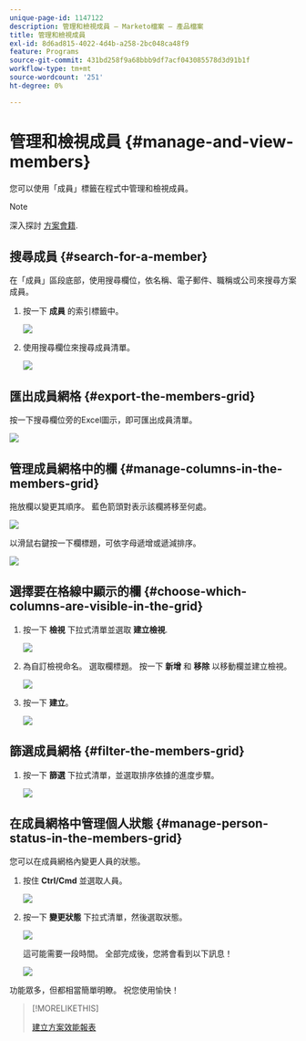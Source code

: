 ```yaml
---
unique-page-id: 1147122
description: 管理和檢視成員 — Marketo檔案 — 產品檔案
title: 管理和檢視成員
exl-id: 8d6ad815-4022-4d4b-a258-2bc048ca48f9
feature: Programs
source-git-commit: 431bd258f9a68bbb9df7acf043085578d3d91b1f
workflow-type: tm+mt
source-wordcount: '251'
ht-degree: 0%

---
```


# 管理和檢視成員 {#manage-and-view-members}

您可以使用「成員」標籤在程式中管理和檢視成員。

>[!NOTE]
>
>深入探討 [方案會籍](/help/marketo/product-docs/core-marketo-concepts/programs/creating-programs/understanding-program-membership.md).

## 搜尋成員 {#search-for-a-member}

在「成員」區段底部，使用搜尋欄位，依名稱、電子郵件、職稱或公司來搜尋方案成員。

1. 按一下 **成員** 的索引標籤中。

   ![](assets/image2014-10-1-16-3a0-3a29.png)

1. 使用搜尋欄位來搜尋成員清單。

   ![](assets/image2014-10-1-16-3a7-3a20.png)

## 匯出成員網格 {#export-the-members-grid}

按一下搜尋欄位旁的Excel圖示，即可匯出成員清單。

![](assets/image2014-10-1-16-3a9-3a55.png)

## 管理成員網格中的欄 {#manage-columns-in-the-members-grid}

拖放欄以變更其順序。 藍色箭頭對表示該欄將移至何處。

![](assets/image2014-10-1-16-3a25-3a30.png)

以滑鼠右鍵按一下欄標題，可依字母遞增或遞減排序。

![](assets/image2014-10-1-17-3a3-3a28.png)

## 選擇要在格線中顯示的欄 {#choose-which-columns-are-visible-in-the-grid}

1. 按一下 **檢視** 下拉式清單並選取 **建立檢視**.

   ![](assets/image2014-10-1-16-3a32-3a43.png)

1. 為自訂檢視命名。 選取欄標題。 按一下 **新增** 和 **移除** 以移動欄並建立檢視。

   ![](assets/image2014-10-1-16-3a36-3a52.png)

1. 按一下 **建立**。

   ![](assets/image2014-10-1-16-3a38-3a7.png)

## 篩選成員網格  {#filter-the-members-grid}

1. 按一下 **篩選** 下拉式清單，並選取排序依據的進度步驟。

   ![](assets/image2014-10-1-16-3a42-3a4.png)

## 在成員網格中管理個人狀態 {#manage-person-status-in-the-members-grid}

您可以在成員網格內變更人員的狀態。

1. 按住 **Ctrl/Cmd** 並選取人員。

   ![](assets/image2014-10-1-16-3a44-3a27.png)

1. 按一下 **變更狀態** 下拉式清單，然後選取狀態。

   ![](assets/image2014-10-1-16-3a47-3a45.png)

   這可能需要一段時間。 全部完成後，您將會看到以下訊息！

   ![](assets/changestatusconfirm.png)

功能眾多，但都相當簡單明瞭。 祝您使用愉快！

>[!MORELIKETHIS]
>
>[建立方案效能報表](/help/marketo/product-docs/core-marketo-concepts/programs/program-performance-report/create-a-program-performance-report.md)
